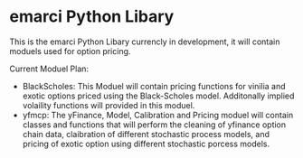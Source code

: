 # emarci Python Libary

This is the emarci Python Libary currencly in development, it will contain moduels used for option pricing.

Current Moduel Plan:
- BlackScholes: This Moduel will contain pricing functions for vinilia and exotic options priced using the Black-Scholes model. Additonally implied volaility functions will provided in this moduel.
- yfmcp: The yFinance, Model, Calibration and Pricing moduel will contain classes and functions that will perform the cleaning of yfinance option chain data, claibration of different stochastic process models, and pricing of exotic option using different stochastic porcess models.
